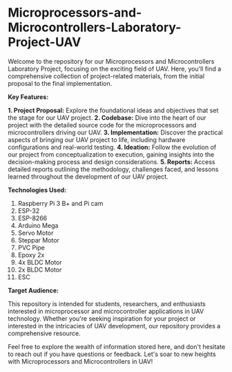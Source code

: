 # Microprocessors-and-Microcontrollers-Laboratory-Project-UAV

Welcome to the repository for our Microprocessors and Microcontrollers Laboratory Project, focusing on the exciting field of UAV. Here, you'll find a comprehensive collection of project-related materials, from the initial proposal to the final implementation.

**Key Features:**

  **1. Project Proposal:** Explore the foundational ideas and objectives that set the stage for our UAV project.
  **2. Codebase:** Dive into the heart of our project with the detailed source code for the microprocessors and microcontrollers driving our UAV.
  **3. Implementation:** Discover the practical aspects of bringing our UAV project to life, including hardware configurations and real-world testing.
  **4. Ideation:** Follow the evolution of our project from conceptualization to execution, gaining insights into the decision-making process and design considerations.
  **5. Reports:** Access detailed reports outlining the methodology, challenges faced, and lessons learned throughout the development of our UAV project.


**Technologies Used:**
  1. Raspberry Pi 3 B+ and Pi cam
  2. ESP-32
  3. ESP-8266
  4. Arduino Mega
  5. Servo Motor
  6. Steppar Motor
  7. PVC Pipe
  8. Epoxy 2x
  9. 4x BLDC Motor
  10. 2x BLDC Motor
  11. ESC

      
**Target Audience:**

This repository is intended for students, researchers, and enthusiasts interested in microprocessor and microcontroller applications in UAV technology. Whether you're seeking inspiration for your project or interested in the intricacies of UAV development, our repository provides a comprehensive resource.

Feel free to explore the wealth of information stored here, and don't hesitate to reach out if you have questions or feedback. Let's soar to new heights with Microprocessors and Microcontrollers in UAV!
